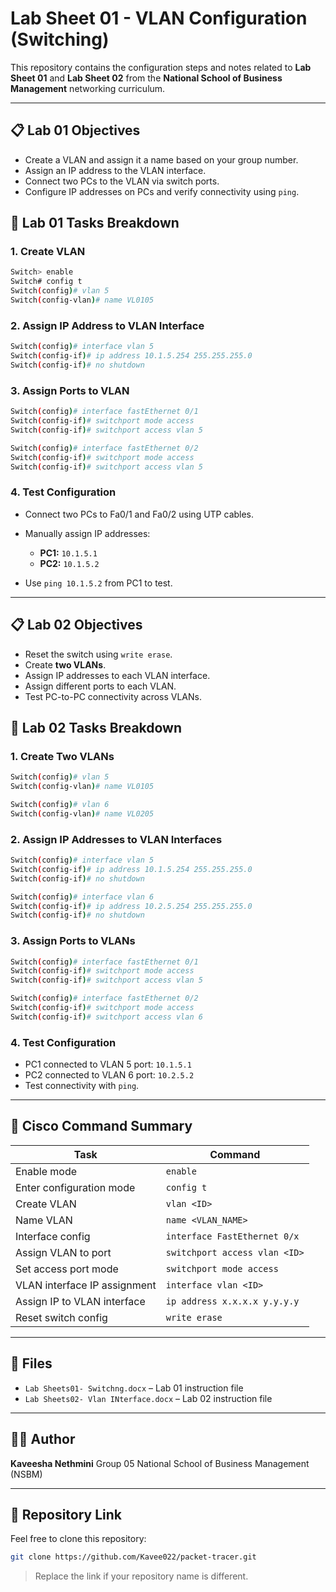 # Lab Sheet 01 - VLAN Configuration (Switching)

This repository contains the configuration steps and notes related to **Lab Sheet 01** and **Lab Sheet 02** from the **National School of Business Management** networking curriculum.

---

## 📋 Lab 01 Objectives

* Create a VLAN and assign it a name based on your group number.
* Assign an IP address to the VLAN interface.
* Connect two PCs to the VLAN via switch ports.
* Configure IP addresses on PCs and verify connectivity using `ping`.

## 🔧 Lab 01 Tasks Breakdown

### 1. Create VLAN

```bash
Switch> enable
Switch# config t
Switch(config)# vlan 5
Switch(config-vlan)# name VL0105
```

### 2. Assign IP Address to VLAN Interface

```bash
Switch(config)# interface vlan 5
Switch(config-if)# ip address 10.1.5.254 255.255.255.0
Switch(config-if)# no shutdown
```

### 3. Assign Ports to VLAN

```bash
Switch(config)# interface fastEthernet 0/1
Switch(config-if)# switchport mode access
Switch(config-if)# switchport access vlan 5

Switch(config)# interface fastEthernet 0/2
Switch(config-if)# switchport mode access
Switch(config-if)# switchport access vlan 5
```

### 4. Test Configuration

* Connect two PCs to Fa0/1 and Fa0/2 using UTP cables.
* Manually assign IP addresses:

  * **PC1:** `10.1.5.1`
  * **PC2:** `10.1.5.2`
* Use `ping 10.1.5.2` from PC1 to test.

---

## 📋 Lab 02 Objectives

* Reset the switch using `write erase`.
* Create **two VLANs**.
* Assign IP addresses to each VLAN interface.
* Assign different ports to each VLAN.
* Test PC-to-PC connectivity across VLANs.

## 🔧 Lab 02 Tasks Breakdown

### 1. Create Two VLANs

```bash
Switch(config)# vlan 5
Switch(config-vlan)# name VL0105

Switch(config)# vlan 6
Switch(config-vlan)# name VL0205
```

### 2. Assign IP Addresses to VLAN Interfaces

```bash
Switch(config)# interface vlan 5
Switch(config-if)# ip address 10.1.5.254 255.255.255.0
Switch(config-if)# no shutdown

Switch(config)# interface vlan 6
Switch(config-if)# ip address 10.2.5.254 255.255.255.0
Switch(config-if)# no shutdown
```

### 3. Assign Ports to VLANs

```bash
Switch(config)# interface fastEthernet 0/1
Switch(config-if)# switchport mode access
Switch(config-if)# switchport access vlan 5

Switch(config)# interface fastEthernet 0/2
Switch(config-if)# switchport mode access
Switch(config-if)# switchport access vlan 6
```

### 4. Test Configuration

* PC1 connected to VLAN 5 port: `10.1.5.1`
* PC2 connected to VLAN 6 port: `10.2.5.2`
* Test connectivity with `ping`.

---

## 🧰 Cisco Command Summary

| Task                         | Command                       |
| ---------------------------- | ----------------------------- |
| Enable mode                  | `enable`                      |
| Enter configuration mode     | `config t`                    |
| Create VLAN                  | `vlan <ID>`                   |
| Name VLAN                    | `name <VLAN_NAME>`            |
| Interface config             | `interface FastEthernet 0/x`  |
| Assign VLAN to port          | `switchport access vlan <ID>` |
| Set access port mode         | `switchport mode access`      |
| VLAN interface IP assignment | `interface vlan <ID>`         |
| Assign IP to VLAN interface  | `ip address x.x.x.x y.y.y.y`  |
| Reset switch config          | `write erase`                 |

---

## 📂 Files

* `Lab Sheets01- Switchng.docx` – Lab 01 instruction file
* `Lab Sheets02- Vlan INterface.docx` – Lab 02 instruction file

---

## 🧑‍💻 Author

**Kaveesha Nethmini** &#x20;
Group 05 &#x20;
National School of Business Management (NSBM)

---

## 🔗 Repository Link

Feel free to clone this repository:

```bash
git clone https://github.com/Kavee022/packet-tracer.git
```

> Replace the link if your repository name is different.
